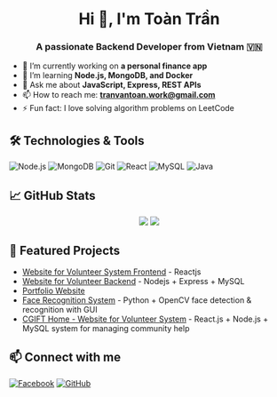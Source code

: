 <h1 align="center">Hi 👋, I'm Toàn Trần</h1>
<h3 align="center">A passionate Backend Developer from Vietnam 🇻🇳</h3>

- 🔭 I’m currently working on **a personal finance app**
- 🌱 I’m learning **Node.js, MongoDB, and Docker**
- 💬 Ask me about **JavaScript, Express, REST APIs**
- 📫 How to reach me: **tranvantoan.work@gmail.com**
- ⚡ Fun fact: I love solving algorithm problems on LeetCode

## 🛠️ Technologies & Tools
![Node.js](https://img.shields.io/badge/-Node.js-black?style=flat-square&logo=node.js)
![MongoDB](https://img.shields.io/badge/-MongoDB-black?style=flat-square&logo=mongodb)
![Git](https://img.shields.io/badge/-Git-black?style=flat-square&logo=git)
![React](https://img.shields.io/badge/-React-black?style=flat-square&logo=react)
![MySQL](https://img.shields.io/badge/-MySQL-black?style=flat-square&logo=mysql)
![Java](https://img.shields.io/badge/-Java-black?style=flat-square&logo=java)

## 📈 GitHub Stats
<p align="center">
  <img src="https://github-readme-stats.vercel.app/api?username=Trantoan12022004&show_icons=true&theme=tokyonight" />
  <img src="https://github-readme-stats.vercel.app/api/top-langs/?username=Trantoan12022004&layout=compact&theme=tokyonight" />
</p>

## 📂 Featured Projects
- [Website for Volunteer System Frontend](https://github.com/Trantoan12022004/React_ctes) - Reactjs
- [Website for Volunteer Backend](https://github.com/Trantoan12022004/Nodejs_ctes) - Nodejs + Express + MySQL 
- [Portfolio Website](https://github.com/toantran/portfolio)
- [Face Recognition System](https://github.com/Trantoan12022004/Face_Recognize) - Python + OpenCV face detection & recognition with GUI
- [CGIFT Home - Website for Volunteer System](https://github.com/Trantoan12022004/CGIFT_home) - React.js + Node.js + MySQL system for managing community help

## 📫 Connect with me
[![Facebook](https://img.shields.io/badge/-Facebook-blue?style=flat-square&logo=facebook)](https://facebook.com/anhtonton.1202)
[![GitHub](https://img.shields.io/badge/-GitHub-181717?style=flat-square&logo=github)](https://github.com/Trantoan12022004)
